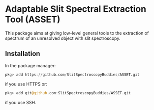 # Adaptable Slit Spectral Extraction Tool (ASSET)

This package aims at giving low-level general tools to the extraction of spectrum of an
unresolved object with slit spectroscopy.


## Installation

In the package manager:

```julia
pkg> add https://github.com/SlitSpectroscopyBuddies/ASSET.git
```
if you use HTTPS or:

```julia
pkg> add git@github.com:SlitSpectroscopyBuddies/ASSET.git
```
if you use SSH.

